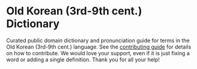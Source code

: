 
# Old Korean (3rd-9th cent.) Dictionary

Curated public domain dictionary and pronunciation guide for terms in the Old Korean (3rd-9th cent.) language. See the [contributing guide](https://github.com/drumworkteam/term/blob/make/.github/contributing.md) for details on how to contribute. We would love your support, even if it is just fixing a word or adding a single definition. Thank you for all your help!